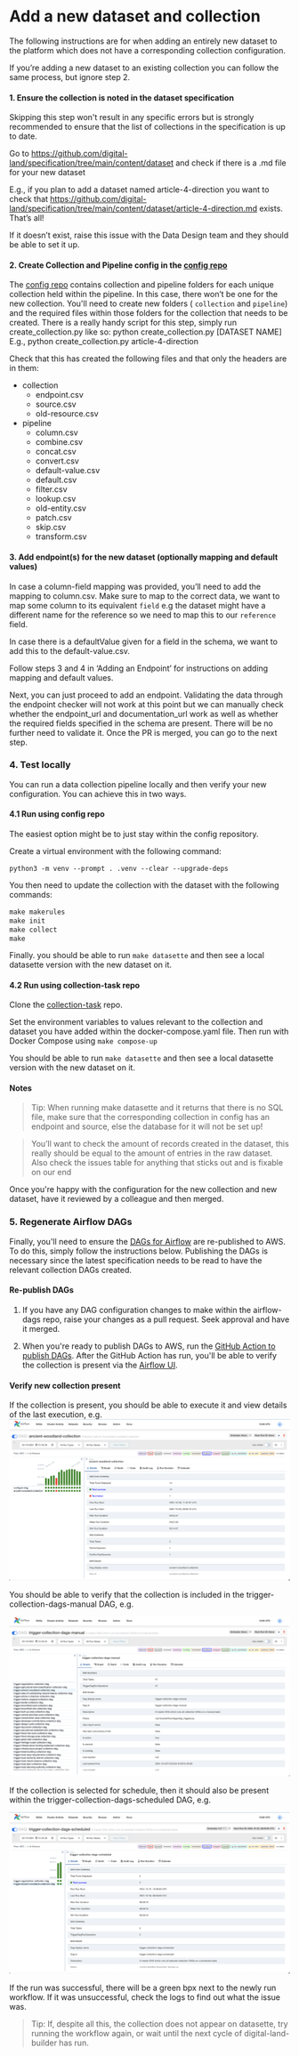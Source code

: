 # Add a new dataset and collection

The following instructions are for when adding an entirely new dataset to the platform which does not have a corresponding collection configuration.

If you’re adding a new dataset to an existing collection you can follow the same process, but ignore step 2.

#### 1. Ensure the collection is noted in the dataset specification

Skipping this step won't result in any specific errors but is strongly recommended to ensure that the list of collections in the specification is up to date. 

Go to https://github.com/digital-land/specification/tree/main/content/dataset and check if there is a .md file for your new dataset 

E.g., if you plan to add a dataset named article-4-direction you want to check that https://github.com/digital-land/specification/tree/main/content/dataset/article-4-direction.md exists. That’s all!

If it doesn’t exist, raise this issue with the Data Design team and they should be able to set it up.

#### 2. Create Collection and Pipeline config in the [config repo](https://github.com/digital-land/config)

The [config repo](https://github.com/digital-land/config)  contains collection and pipeline folders for each unique collection held within the pipeline. In this case, there won’t be one for the new collection.
You'll need to create new folders ( `collection` and `pipeline`) and the required files within those folders for the collection that needs to be created. There is a really handy script for this step, simply run create_collection.py like so: 
python create_collection.py [DATASET NAME] E.g., python create_collection.py article-4-direction

Check that this has created the following files and that only the headers are in them:
* collection
   * endpoint.csv
   * source.csv
   * old-resource.csv        
* pipeline	
  * column.csv  
  * combine.csv
  * concat.csv
  * convert.csv
  * default-value.csv
  * default.csv
  * filter.csv
  * lookup.csv
  * old-entity.csv
  * patch.csv
  * skip.csv
  * transform.csv



#### 3. Add endpoint(s) for the new dataset (optionally mapping and default values)

In case a column-field mapping was provided, you’ll need to add the mapping to column.csv. Make sure to map to the correct data, we want to map some column to its equivalent `field` e.g the dataset might have a different name for the reference so we need to map this to our `reference` field.

In case there is a defaultValue given for a field in the schema, we want to add this to the default-value.csv.

Follow steps 3 and 4 in ‘Adding an Endpoint’ for instructions on adding mapping and default values.

Next, you can just proceed to add an endpoint. Validating the data through the endpoint checker will not work at this point but we can manually check whether the endpoint_url and documentation_url work as well as whether the required fields specified in the schema are present.   There will be no further need to validate it. Once the PR is merged, you can go to the next step.

### 4. Test locally

You can run a data collection pipeline locally and then verify your new configuration.  You can achieve this in two ways.

#### 4.1 Run using config repo

The easiest option might be to just stay within the config repository.

Create a virtual environment with the following command:
```
python3 -m venv --prompt . .venv --clear --upgrade-deps
```

You then need to update the collection with the dataset with the following commands:
```
make makerules
make init
make collect
make
```
Finally. you should be able to run `make datasette` and then see a local datasette version with the new dataset on it.

#### 4.2 Run using collection-task repo

Clone the [collection-task](https://github.com/digital-land/collection-task) repo. 

Set the environment variables to values relevant to the collection and dataset you have added within the docker-compose.yaml file. Then run with Docker Compose using `make compose-up`

You should be able to run `make datasette` and then see a local datasette version with the new dataset on it.

#### Notes

> Tip: When running make datasette and it returns that there is no SQL file, make sure that the corresponding collection in config has an endpoint and source, else the database for it will not be set up!

 > You’ll want to check the amount of records created in the dataset, this really should be equal to the amount of entries in the raw dataset. Also check the issues table for anything that sticks out and is fixable on our end

Once you're happy with the configuration for the new collection and new dataset, have it reviewed by a colleague and then merged.

### 5. Regenerate Airflow DAGs


Finally, you'll need to ensure the [DAGs for Airflow](https://github.com/digital-land/airflow-dags/) are re-published to AWS.  To do this, simply follow the instructions below.   Publishing the DAGs is necessary since the latest specification needs to be read to have the relevant collection DAGs created.

####  Re-publish DAGs

 1. If you have any DAG configuration changes to make within the airflow-dags repo, raise your changes as a pull request.  Seek approval and have it merged.

 1. When you're ready to publish DAGs to AWS, run the [GitHub Action to publish DAGs](https://github.com/digital-land/airflow-dags/actions/workflows/deploy.yml). After the GitHub Action has run, you'll be able to verify the collection is present via the [Airflow UI](/data-operations-manual/Explanation/Key-Concepts/Airflow-and-DAGs/#airflow-ui).

#### Verify new collection present

If the collection is present, you should be able to execute it and view details of the last execution, e.g.
   ![Airflow DAG last execution](/images/data-operations-manual/airflow-dag-last-execution.png)

You should be able to verify that the collection is included in the trigger-collection-dags-manual DAG, e.g.

![Airflow Trigger Collection DAGs - Manual](/images/data-operations-manual/airflow-trigger-collection-dags-manual.png)

If the collection is selected for schedule, then it should also be present within the trigger-collection-dags-scheduled DAG, e.g.

![Airflow Trigger Collection DAGs - Scheduled](/images/data-operations-manual/airflow-trigger-collection-dags-scheduled.png)

If the run was successful, there will be a green bpx next to the newly run workflow. If it was unsuccessful, check the logs to find out what the issue was.

> Tip: If, despite all this, the collection does not appear on datasette, try running the workflow again, or wait until the next cycle of digital-land-builder has run.
